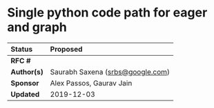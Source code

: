 # Single python code path for eager and graph

| Status        | Proposed      |
:-------------- |:---------------------------------------------------- |
| **RFC #**     | |
| **Author(s)** | Saurabh Saxena (srbs@google.com) |
| **Sponsor**   | Alex Passos, Gaurav Jain                |
| **Updated**   | 2019-12-03                                           |

